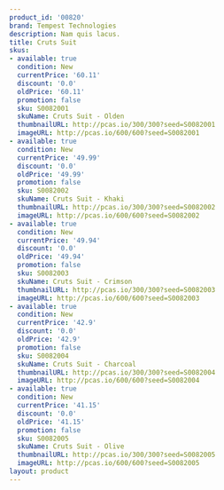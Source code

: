 ```yaml
---
product_id: '00820'
brand: Tempest Technologies
description: Nam quis lacus.
title: Cruts Suit
skus:
- available: true
  condition: New
  currentPrice: '60.11'
  discount: '0.0'
  oldPrice: '60.11'
  promotion: false
  sku: S0082001
  skuName: Cruts Suit - Olden
  thumbnailURL: http://pcas.io/300/300?seed=S0082001
  imageURL: http://pcas.io/600/600?seed=S0082001
- available: true
  condition: New
  currentPrice: '49.99'
  discount: '0.0'
  oldPrice: '49.99'
  promotion: false
  sku: S0082002
  skuName: Cruts Suit - Khaki
  thumbnailURL: http://pcas.io/300/300?seed=S0082002
  imageURL: http://pcas.io/600/600?seed=S0082002
- available: true
  condition: New
  currentPrice: '49.94'
  discount: '0.0'
  oldPrice: '49.94'
  promotion: false
  sku: S0082003
  skuName: Cruts Suit - Crimson
  thumbnailURL: http://pcas.io/300/300?seed=S0082003
  imageURL: http://pcas.io/600/600?seed=S0082003
- available: true
  condition: New
  currentPrice: '42.9'
  discount: '0.0'
  oldPrice: '42.9'
  promotion: false
  sku: S0082004
  skuName: Cruts Suit - Charcoal
  thumbnailURL: http://pcas.io/300/300?seed=S0082004
  imageURL: http://pcas.io/600/600?seed=S0082004
- available: true
  condition: New
  currentPrice: '41.15'
  discount: '0.0'
  oldPrice: '41.15'
  promotion: false
  sku: S0082005
  skuName: Cruts Suit - Olive
  thumbnailURL: http://pcas.io/300/300?seed=S0082005
  imageURL: http://pcas.io/600/600?seed=S0082005
layout: product
---
```

